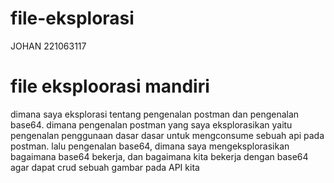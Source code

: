 # file-eksplorasi

JOHAN
221063117

# file eksploorasi mandiri
dimana saya eksplorasi tentang pengenalan postman dan pengenalan base64.
dimana pengenalan postman yang saya eksplorasikan yaitu pengenalan penggunaan dasar dasar untuk mengconsume sebuah api pada postman.
lalu pengenalan base64, dimana saya mengeksplorasikan bagaimana base64 bekerja, dan bagaimana kita bekerja dengan base64 agar dapat crud sebuah gambar pada API kita